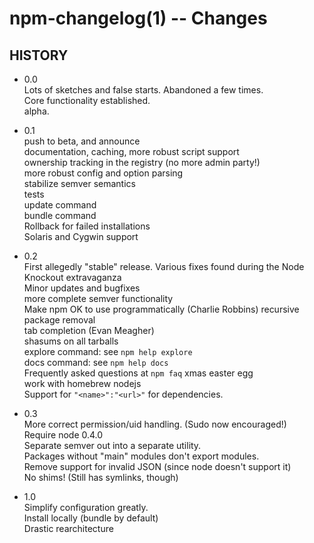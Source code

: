npm-changelog(1) -- Changes
===========================

## HISTORY

* 0.0  
  Lots of sketches and false starts.  Abandoned a few times.  
  Core functionality established.  
  alpha.

* 0.1  
  push to beta, and announce  
  documentation, caching, more robust script support  
  ownership tracking in the registry (no more admin party!)  
  more robust config and option parsing  
  stabilize semver semantics  
  tests  
  update command  
  bundle command  
  Rollback for failed installations  
  Solaris and Cygwin support

* 0.2  
  First allegedly "stable" release.
  Various fixes found during the Node Knockout extravaganza  
  Minor updates and bugfixes  
  more complete semver functionality  
  Make npm OK to use programmatically (Charlie Robbins)
  recursive package removal  
  tab completion (Evan Meagher)  
  shasums on all tarballs  
  explore command: see `npm help explore`  
  docs command: see `npm help docs`  
  Frequently asked questions at `npm faq`
  xmas easter egg  
  work with homebrew nodejs  
  Support for `"<name>":"<url>"` for dependencies.

* 0.3  
  More correct permission/uid handling.  (Sudo now encouraged!)  
  Require node 0.4.0  
  Separate semver out into a separate utility.  
  Packages without "main" modules don't export modules.  
  Remove support for invalid JSON (since node doesn't support it)  
  No shims! (Still has symlinks, though)

* 1.0  
  Simplify configuration greatly.  
  Install locally (bundle by default)  
  Drastic rearchitecture
